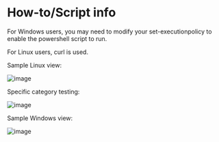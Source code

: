 # How-to/Script info
For Windows users, you may need to modify your set-executionpolicy to enable the powershell script to run.

For Linux users, curl is used.

Sample Linux view:

![image](https://user-images.githubusercontent.com/12751910/230748656-92449351-92d8-4863-bef0-b9229ba531ef.png)

Specific category testing:

![image](https://user-images.githubusercontent.com/12751910/230748670-1e09d87a-fae5-4914-bfed-f8452f46c958.png)

Sample Windows view:

![image](https://user-images.githubusercontent.com/12751910/230748839-7b8b4d4e-0d88-4b92-9fcf-a38a594d568b.png)
